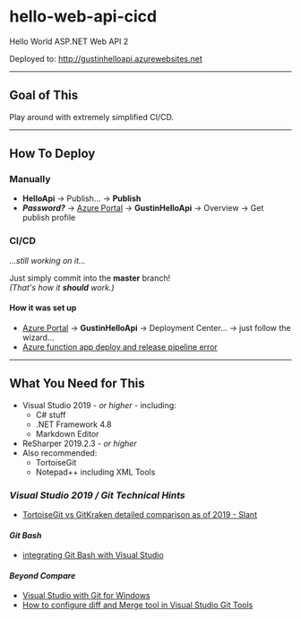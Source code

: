 # hello-web-api-cicd
Hello World ASP.NET Web API 2

Deployed to:
    http://gustinhelloapi.azurewebsites.net

---    
## Goal of This
Play around with extremely simplified CI/CD.

---
## How To Deploy
### Manually
 + **HelloApi** &rarr; Publish... &rarr; **Publish**
 + ***Password?*** &rarr; [Azure Portal](https://portal.azure.com/) &rarr; **GustinHelloApi** &rarr; Overview &rarr; Get publish profile

### CI/CD
*...still working on it...*

Just simply commit into the **master** branch! <br />
*(That's how it **should** work.)*

#### How it was set up
 + [Azure Portal](https://portal.azure.com/) &rarr; **GustinHelloApi** &rarr; Deployment Center... &rarr; just follow the wizard...
 + [Azure function app deploy and release pipeline error](https://stackoverflow.com/questions/56690707/azure-function-app-deploy-and-release-pipeline-error)

---
## What You Need for This
 + Visual Studio 2019 - *or higher* - including:
    + C# stuff
    + .NET Framework 4.8
	+ Markdown Editor
 + ReSharper 2019.2.3 - *or higher*
 + Also recommended:
    + TortoiseGit
    + Notepad++ including XML Tools

### *Visual Studio 2019 / Git Technical Hints*
 + [TortoiseGit vs GitKraken detailed comparison as of 2019 - Slant](https://www.slant.co/versus/13486/13489/~tortoisegit_vs_gitkraken)

#### *Git Bash*
 + [integrating Git Bash with Visual Studio](https://stackoverflow.com/questions/8025108/integrating-git-bash-with-visual-studio#20904471)

#### *Beyond Compare*
 + [Visual Studio with Git for Windows](http://www.scootersoftware.com/support.php?zz=kb_vcs#visualstudio-git)
 + [How to configure diff and Merge tool in Visual Studio Git Tools](http://www.codewrecks.com/blog/index.php/2013/03/19/how-to-configure-diff-and-merge-tool-in-visual-studio-git-tools/)
